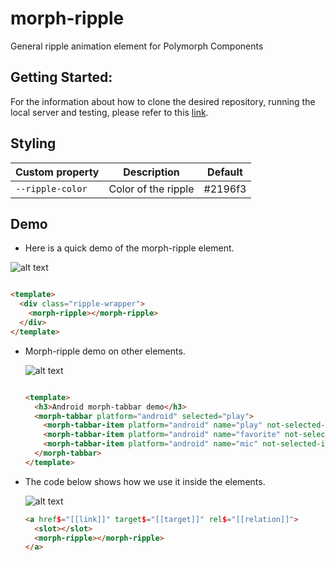 # morph-ripple
General ripple animation element for Polymorph Components

## Getting Started:
For the information about how to clone the desired repository, running the local server and testing, please refer to this [link](https://github.com/moduware/polymorph-components/blob/master/INFO.md).

## Styling


Custom property                  | Description                            | Default
---------------------------------|----------------------------------------|--------------------
`--ripple-color`                 | Color of the ripple                    | #2196f3


## Demo
  - Here is a quick demo of the morph-ripple element.

  ![alt text](https://user-images.githubusercontent.com/15607784/33458062-90b40f54-d5d9-11e7-9d65-4c2928d1193a.png)


  ```html

  <template>
    <div class="ripple-wrapper">
      <morph-ripple></morph-ripple>
    </div>
  </template>

  ```


- Morph-ripple demo on other elements.



  ![alt text](https://user-images.githubusercontent.com/15607784/33458209-2f1a51da-d5da-11e7-9cbc-dd7c21073ced.png)


  ```html

  <template>
    <h3>Android morph-tabbar demo</h3>
    <morph-tabbar platform="android" selected="play">
      <morph-tabbar-item platform="android" name="play" not-selected-image="../img/play_android.svg" selected-image="../img/play_android_selected.svg"></morph-tabbar-item>
      <morph-tabbar-item platform="android" name="favorite" not-selected-image="../img/favorite_android.svg" selected-image="../img/favorite_android_selected.svg"></morph-tabbar-item>
      <morph-tabbar-item platform="android" name="mic" not-selected-image="../img/mic_android.svg" selected-image="../img/mic_android_selected.svg"></morph-tabbar-item>
    </morph-tabbar>
  </template>

  ```





- The code below shows how we use it inside the elements.


  ![alt text](https://user-images.githubusercontent.com/15607784/33460189-dd317724-d5e1-11e7-9bd7-ca784e9aa012.png)

  ```html
  <a href$="[[link]]" target$="[[target]]" rel$="[[relation]]">
    <slot></slot>
    <morph-ripple></morph-ripple>
  </a>
  ```
